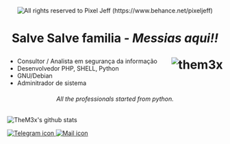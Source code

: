 <p align="center">
  <img alt="All rights reserved to Pixel Jeff (https://www.behance.net/pixeljeff)" src="https://mir-s3-cdn-cf.behance.net/project_modules/max_632/38094b95235473.5e92ecc4409a8.gif" />
<h1>
 <p align="center">
     Salve Salve familia <i>- Messias aqui!! </i>
 </p>
  
<img align="right" src="https://komarev.com/ghpvc/?username=them3x" alt="them3x" />
</h1>


 
- Consultor / Analista em segurança da informação
- Desenvolvedor PHP, SHELL, Python
- GNU/Debian
- Adminitrador de sistema

<h6>
  </p>
  <p align="center">
      <i> All the professionals started from python.</i>
</h6>  
  

  
![TheM3x's github stats](https://github-readme-stats.vercel.app/api?username=them3x&show_icons=true&theme=radical)

<a href="https://t.me/M3X00" target="_blank">
                        <img src="https://img.shields.io/badge/-Telegram-060606?style=flat&labelColor=0D0D0D&logo=Telegram&Color=white" alt="Telegram icon" />
<a href="mailto:messiaseric@riseup.net" target="_blank">
                        <img src="https://img.shields.io/badge/-Email-060606?style=flat&labelColor=0D0D0D&logo=riseup&Color=white" alt="Mail icon" />
 
